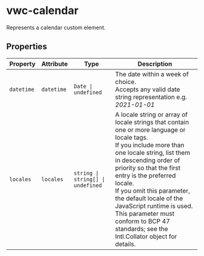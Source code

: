 # vwc-calendar

Represents a calendar custom element.

## Properties

| Property   | Attribute  | Type                              | Description                                      |
|------------|------------|-----------------------------------|--------------------------------------------------|
| `datetime` | `datetime` | `Date \| undefined`               | The date within a week of choice.<br />Accepts any valid date string representation e.g. _2021-01-01_ |
| `locales`  | `locales`  | `string \| string[] \| undefined` | A locale string or array of locale strings that contain one or more language or locale tags.<br />If you include more than one locale string, list them in descending order of priority so that the first entry is the preferred locale.<br />If you omit this parameter, the default locale of the JavaScript runtime is used.<br />This parameter must conform to BCP 47 standards; see the Intl.Collator object for details. |
